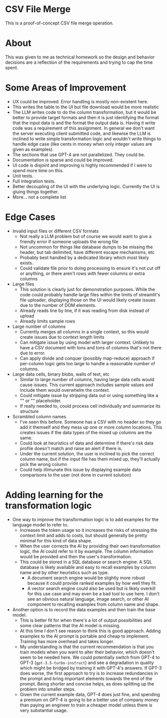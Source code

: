 # CSV File Merge
This is a proof-of-concept CSV file merge operation. 

# About
This was given to me as technical homework so the design and behavior decisions are a reflection of the requirements and trying to cap the time spent.

# Some Areas of Improvement
- UX could be improved. Error handling is mostly non-existent here.
- This writes the table to the UI but file download would be more realistic
- The LLM writes code to do the column transformation, but it would be better to provide target formats and then it is just identifying the format that the input data is and the format the output data is. Having it write code was a requirement of this assignment. In general we don't want the server executing client submitted code, and likewise the LLM is inclined to write simple transformation logic and wouldn't write things to handle edge case (like cents in money when only integer values are given as examples).
- The sections that use GPT-4 are not parallelized. They could be.
- Documentation is sparse and could be improved.
- UI code is disjoint and improving is highly recommended if I were to spend more time on this.
- Unit tests.
- Full integration tests.
- Better decoupling of the UI with the underlying logic. Currently the UI is gluing things together.
- More... not a complete list

# Edge Cases
- Invalid input files or different CSV formats
   - Not really a LLM problem but of course we would want to give a friendly error if someone uploads the wrong file
   - Not uncommon for things like database dumps to be missing the header, but tab delimited, have different escape mechanisms, etc
   - Probably best handled by a dedicated library which most likely exists.
   - Could validate file prior to doing processing to ensure it's not cut off or anything, or there aren't rows with fewer columns or extra columns
- Large files
   - This solution is clearly just for demonstration purposes. While the code could probably handle large files within the limits of streamlit's file uploader,
     displaying those on the UI would likely create issues due to the number of DOM elements.
   - Already reads line by line, if it was reading from disk instead of upload
   - Already limits sample rows
- Large number of columns
   - Currently merges all columns in a single context, so this would create issues due to context length limits
   - Can mitigate issue by using model with larger context. Unlikely to have a CSV document with tons and tons of columns that's not there due to error.
   - Can apply divide and conquer (possibly map-reduce) approach if per-column logic gets too large to handle a reasonable number of columns.
- Large data cells, binary blobs, walls of text, etc
   - Similar to large number of columns, having large data cells would cause issues. This current approach includes sample values and include them would overwhelm the context.
   - Could mitigate issue by stripping data out or using something like a "<binary data>" or "<text blob>" placeholder.
   - If really needed to, could process cell individually and summarize its structure
- Scrambled column names
   - I've seen this before. Someone has a CSV with no header so they go add it themself and they mess up one or more column locations. This creates issues if the data types of the mixed up columns are the same.
   - Could look at heuristics of data and determine if there's risk data profile doesn't match and raise an alert if there is.
   - Under the current solution, the user is inclined to pick the correct column name, but if the input file has them mixed up, they'll actually pick the wrong column
   - Could help illimunate this issue by displaying example data comparisons to the user (not done in current solution)
 
# Adding learning for the transformation logic
- One way to improve the transformation logic is to add examples for the language model to refer to.
   - Increases the token usage so it increases the risks of stressing the context limit and adds to costs, but should generally be pretty minimal for this kind of data shape.
   - When the user corrects the AI by providing their own transformation logic, the AI could refer to it by example. The column information would be provided and then the user's transformation.
   - This could be stored in a SQL database or search engine. A SQL database is likely available and easy to recall examples by column name and by other heuristics such as type.
     - A document search engine would be slightly more robust because it could provide ranked examples by how well they fit.
     - A vector search engine could also be used but is likely overkill for this use case and may even be a bad tool to use here. I don't see an obvious natural language, image search, or other AI component to recalling examples from column name and shape.
- Another option is to record the data examples and then train the base model.
   - This is better fit for when there's a lot of output possibilities and some clear patterns that the AI model is missing.
   - At this time I don't see reason to think this is good approach. Adding examples to the AI prompt is portable and cheap to implement. Training has more overhead and takes longer.
   - My understanding is that the current recommendation is that you train models when you want to alter their behavior, which doesn't seem to be needed here. We could potentially switch from GPT-4 to GPT-3 (`gpt-3.5-turbo-instruct`) and see a degradation
     in quality which might be bridged by training it with GPT-4's answers. If GPT-3 does worse, the first approach to try is to increase redundancies in the prompt and bring important elements towards the end of the prompt. Being shorter and concise helps, as does splitting up the problem into smaller steps.
   - Given the current example data, GPT-4 does just fine, and spending a premium on GPT-4 is going to be a better use of company money than paying an engineer to train a cheaper model unless there is very substantial usage.

  
